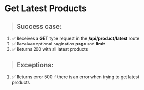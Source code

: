 # Get Latest Products

> ## Success case:
1. ✅ Receives a **GET** type request in the **/api/product/latest** route
2. ✅ Receives optional pagination **page** and **limit**
3. ✅ Returns 200 with all latest products

> ## Exceptions:
1. ✅ Returns error 500 if there is an error when trying to get latest products
